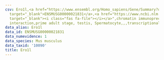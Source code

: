 ```yaml
---
csv: Ero1l,<a href="https://www.ensembl.org/Homo_sapiens/Gene/Summary?db=core;g=ENSMUSG00000021831"
  target="_blank">ENSMUSG00000021831</a>,<a href="https://www.ncbi.nlm.nih.gov/pubmed/25450459"
  target="_blank"><i class="fas fa-file"></i></a>",chromatin immunoprecipitation assay,direct
  interaction,prime adult stage, testis, Spermatocyte,,,transcriptional regulation,
data_alias: Ero1l
data_id: ENSMUSG00000021831
data_numevidence: 1
data_species: Mus musculus
data_taxid: '10090'
title: Ero1l
---
```

